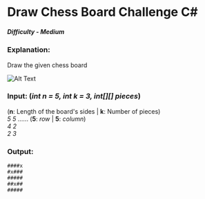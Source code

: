 # Draw Chess Board Challenge C#

##### Difficulty - *Medium*

### Explanation:

Draw the given chess board

![Alt Text](https://i.imgur.com/lHd470N.png)

### Input: (*int n = 5, int k = 3, int[][] pieces*)
(**n**: Length of the board's sides | **k**: Number of pieces) <br>
*5 5* ...... (**5**: *row* | **5**: *column*)<br>
*4 2* <br>
*2 3*

### Output:

```
####x
#x###
#####
##x##
#####
```
